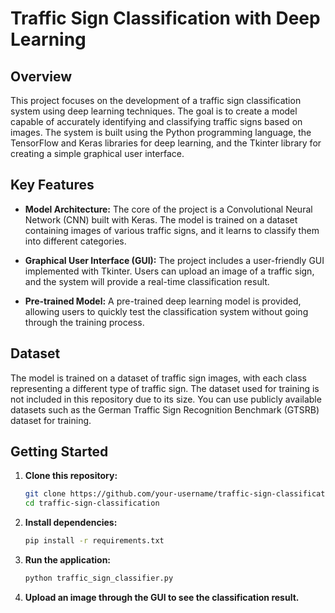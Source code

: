 # Traffic Sign Classification with Deep Learning

## Overview

This project focuses on the development of a traffic sign classification system using deep learning techniques. The goal is to create a model capable of accurately identifying and classifying traffic signs based on images. The system is built using the Python programming language, the TensorFlow and Keras libraries for deep learning, and the Tkinter library for creating a simple graphical user interface.

## Key Features

- **Model Architecture:** The core of the project is a Convolutional Neural Network (CNN) built with Keras. The model is trained on a dataset containing images of various traffic signs, and it learns to classify them into different categories.

- **Graphical User Interface (GUI):** The project includes a user-friendly GUI implemented with Tkinter. Users can upload an image of a traffic sign, and the system will provide a real-time classification result.

- **Pre-trained Model:** A pre-trained deep learning model is provided, allowing users to quickly test the classification system without going through the training process.

## Dataset

The model is trained on a dataset of traffic sign images, with each class representing a different type of traffic sign. The dataset used for training is not included in this repository due to its size. You can use publicly available datasets such as the German Traffic Sign Recognition Benchmark (GTSRB) dataset for training.

## Getting Started

1. **Clone this repository:**
   ```bash
   git clone https://github.com/your-username/traffic-sign-classification.git
   cd traffic-sign-classification

2. **Install dependencies:**
   ```bash
   pip install -r requirements.txt
   
2. **Run the application:**
   ```bash
   python traffic_sign_classifier.py
   
3. **Upload an image through the GUI to see the classification result.**

